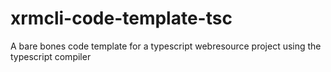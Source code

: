 # xrmcli-code-template-tsc
A bare bones code template for a typescript webresource project using the typescript compiler
